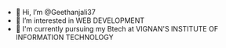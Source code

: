 - 👋 Hi, I’m @Geethanjali37
- 👀 I’m interested in WEB DEVELOPMENT
- 🌱 I'm currently pursuing my Btech at VIGNAN'S INSTITUTE OF INFORMATION TECHNOLOGY

<!---
Geethanjali37/Geethanjali37 is a ✨ special ✨ repository because its `README.md` (this file) appears on your GitHub profile.
You can click the Preview link to take a look at your changes.
--->
